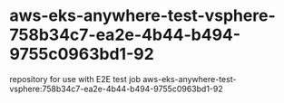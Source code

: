 # aws-eks-anywhere-test-vsphere-758b34c7-ea2e-4b44-b494-9755c0963bd1-92
repository for use with E2E test job aws-eks-anywhere-test-vsphere:758b34c7-ea2e-4b44-b494-9755c0963bd1-92
